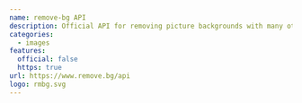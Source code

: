 ```yaml
---
name: remove-bg API
description: Official API for removing picture backgrounds with many other features
categories:
  - images
features:
  official: false
  https: true
url: https://www.remove.bg/api
logo: rmbg.svg
---
```

